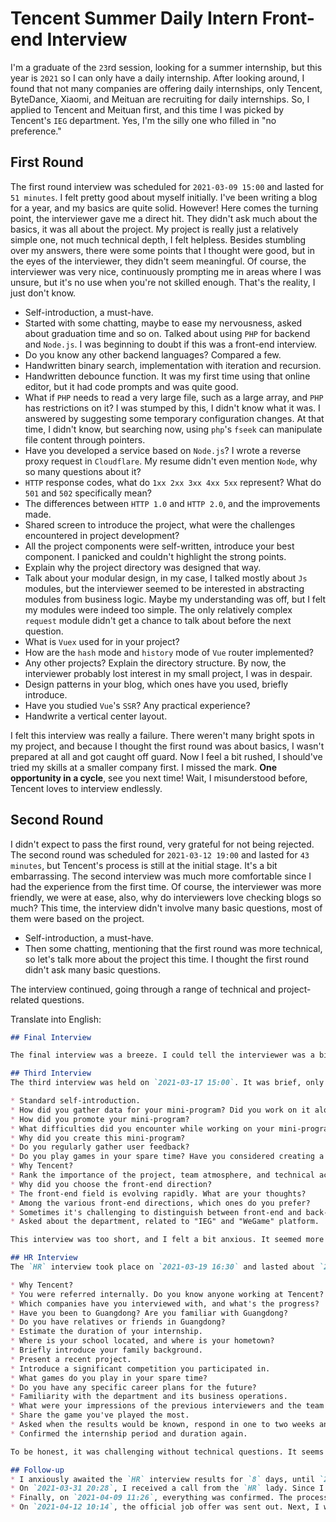 # Tencent Summer Daily Intern Front-end Interview

I'm a graduate of the `23`rd session, looking for a summer internship, but this year is `2021` so I can only have a daily internship. After looking around, I found that not many companies are offering daily internships, only Tencent, ByteDance, Xiaomi, and Meituan are recruiting for daily internships. So, I applied to Tencent and Meituan first, and this time I was picked by Tencent's `IEG` department. Yes, I'm the silly one who filled in "no preference."

## First Round
The first round interview was scheduled for `2021-03-09 15:00` and lasted for `51 minutes`. I felt pretty good about myself initially. I've been writing a blog for a year, and my basics are quite solid. However! Here comes the turning point, the interviewer gave me a direct hit. They didn't ask much about the basics, it was all about the project. My project is really just a relatively simple one, not much technical depth, I felt helpless. Besides stumbling over my answers, there were some points that I thought were good, but in the eyes of the interviewer, they didn't seem meaningful. Of course, the interviewer was very nice, continuously prompting me in areas where I was unsure, but it's no use when you're not skilled enough. That's the reality, I just don't know.

* Self-introduction, a must-have.
* Started with some chatting, maybe to ease my nervousness, asked about graduation time and so on. Talked about using `PHP` for backend and `Node.js`. I was beginning to doubt if this was a front-end interview.
* Do you know any other backend languages? Compared a few.
* Handwritten binary search, implementation with iteration and recursion.
* Handwritten debounce function. It was my first time using that online editor, but it had code prompts and was quite good.
* What if `PHP` needs to read a very large file, such as a large array, and `PHP` has restrictions on it? I was stumped by this, I didn't know what it was. I answered by suggesting some temporary configuration changes. At that time, I didn't know, but searching now, using `php`'s `fseek` can manipulate file content through pointers.
* Have you developed a service based on `Node.js`? I wrote a reverse proxy request in `Cloudflare`. My resume didn't even mention `Node`, why so many questions about it?
* `HTTP` response codes, what do `1xx 2xx 3xx 4xx 5xx` represent? What do `501` and `502` specifically mean?
* The differences between `HTTP 1.0` and `HTTP 2.0`, and the improvements made.
* Shared screen to introduce the project, what were the challenges encountered in project development?
* All the project components were self-written, introduce your best component. I panicked and couldn't highlight the strong points.
* Explain why the project directory was designed that way.
* Talk about your modular design, in my case, I talked mostly about `Js` modules, but the interviewer seemed to be interested in abstracting modules from business logic. Maybe my understanding was off, but I felt my modules were indeed too simple. The only relatively complex `request` module didn't get a chance to talk about before the next question.
* What is `Vuex` used for in your project?
* How are the `hash` mode and `history` mode of `Vue` router implemented?
* Any other projects? Explain the directory structure. By now, the interviewer probably lost interest in my small project, I was in despair.
* Design patterns in your blog, which ones have you used, briefly introduce.
* Have you studied `Vue`'s `SSR`? Any practical experience?
* Handwrite a vertical center layout.

I felt this interview was really a failure. There weren't many bright spots in my project, and because I thought the first round was about basics, I wasn't prepared at all and got caught off guard. Now I feel a bit rushed, I should've tried my skills at a smaller company first. I missed the mark. **One opportunity in a cycle**, see you next time! Wait, I misunderstood before, Tencent loves to interview endlessly. 

## Second Round
I didn't expect to pass the first round, very grateful for not being rejected. The second round was scheduled for `2021-03-12 19:00` and lasted for `43 minutes`, but Tencent's process is still at the initial stage. It's a bit embarrassing. The second interview was much more comfortable since I had the experience from the first time. Of course, the interviewer was more friendly, we were at ease, also, why do interviewers love checking blogs so much? This time, the interview didn't involve many basic questions, most of them were based on the project.

* Self-introduction, a must-have.
* Then some chatting, mentioning that the first round was more technical, so let's talk more about the project this time. I thought the first round didn't ask many basic questions.

The interview continued, going through a range of technical and project-related questions.

Translate into English:

```markdown
## Final Interview

The final interview was a breeze. I could tell the interviewer was a big shot from the get-go. When I asked for areas to improve, he said everything was good, especially my ability to use front-end knowledge to develop tools independently. He even encouraged me to keep learning and working on projects to gain more experience. I was speechless and felt a bit embarrassed since I wasn’t as proficient in college. I couldn't help but feel overwhelmed by his praise. I was extremely grateful for the interview experience, albeit a bit flustered. 

## Third Interview
The third interview was held on `2021-03-17 15:00`. It was brief, only `15 minutes`, and the interviewer didn't turn on the camera, maybe due to inconvenience. The short notice at noon for a 3 pm interview made it feel like a surprise inspection. I only had `15 minutes` to showcase my abilities. All I can do now is wait. Tencent's recruiting process really keeps you on edge.

* Standard self-introduction.
* How did you gather data for your mini-program? Did you work on it alone? `PS:` My mini-program project.
* How did you promote your mini-program?
* What difficulties did you encounter while working on your mini-program?
* Why did you create this mini-program?
* Do you regularly gather user feedback?
* Do you play games in your spare time? Have you considered creating a game?
* Why Tencent?
* Rank the importance of the project, team atmosphere, and technical accumulation.
* Why did you choose the front-end direction?
* The front-end field is evolving rapidly. What are your thoughts?
* Among the various front-end directions, which ones do you prefer?
* Sometimes it's challenging to distinguish between front-end and back-end requirements. How would you handle that?
* Asked about the department, related to "IEG" and "WeGame" platform.

This interview was too short, and I felt a bit anxious. It seemed more like a product management interview rather than a front-end interview. The questions were quite open-ended, and I ended the interview feeling lost. Updated: half an hour later, an `HR` interview was scheduled. Thanks to the interviewer; it was an exciting, albeit thrilling experience.

## HR Interview
The `HR` interview took place on `2021-03-19 16:30` and lasted about `25 minutes`. Originally scheduled for `15:00`, it was rescheduled due to a class. The invitation clearly explained the reason, but I thought I might not get another chance. The interviewer was friendly and talkative, which made the interview feel comfortable, even though I felt a bit clueless. It was my first `HR` interview, and without technical questions, I struggled with my responses.

* Why Tencent?
* You were referred internally. Do you know anyone working at Tencent?
* Which companies have you interviewed with, and what's the progress?
* Have you been to Guangdong? Are you familiar with Guangdong?
* Do you have relatives or friends in Guangdong?
* Estimate the duration of your internship.
* Where is your school located, and where is your hometown?
* Briefly introduce your family background.
* Present a recent project.
* Introduce a significant competition you participated in.
* What games do you play in your spare time?
* Do you have any specific career plans for the future?
* Familiarity with the department and its business operations.
* What were your impressions of the previous interviewers and the team atmosphere?
* Share the game you've played the most.
* Asked when the results would be known, respond in one to two weeks and watch out for phone calls and emails.
* Confirmed the internship period and duration again.

To be honest, it was challenging without technical questions. It seems like I need more practice, as I was quite nervous. It seems my bragging skills are lacking, and I need to keep improving. However, these four interviews are over, and now it's time to await the results.

## Follow-up
* I anxiously awaited the `HR` interview results for `8` days, until `2021-3-27 17:29` when I received the job offer. I was so anxious that I even sent an email to the campus recruitment team to urge them.
* On `2021-03-31 20:28`, I received a call from the `HR` lady. Since I hold a position as a supervisor for Zhou's company, I had to be relieved of that role before the next steps could be completed, including receiving the job offer. I added the `HR` lady on WeChat to proceed step by step.
* Finally, on `2021-04-09 11:26`, everything was confirmed. The process was indeed lengthy, haha.
* On `2021-04-12 10:14`, the official job offer was sent out. Next, I will proceed with the onboarding process. The spring recruitment of this year has finally come to an end.

```